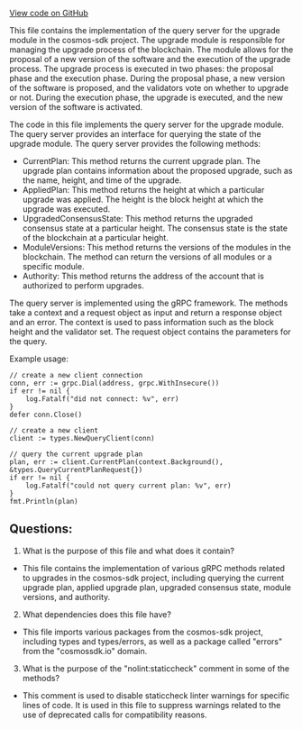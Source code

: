 [View code on GitHub](https://github.com/cosmos/cosmos-sdk/blob/main/x/upgrade/keeper/grpc_query.go)

This file contains the implementation of the query server for the upgrade module in the cosmos-sdk project. The upgrade module is responsible for managing the upgrade process of the blockchain. The module allows for the proposal of a new version of the software and the execution of the upgrade process. The upgrade process is executed in two phases: the proposal phase and the execution phase. During the proposal phase, a new version of the software is proposed, and the validators vote on whether to upgrade or not. During the execution phase, the upgrade is executed, and the new version of the software is activated.

The code in this file implements the query server for the upgrade module. The query server provides an interface for querying the state of the upgrade module. The query server provides the following methods:

- CurrentPlan: This method returns the current upgrade plan. The upgrade plan contains information about the proposed upgrade, such as the name, height, and time of the upgrade.
- AppliedPlan: This method returns the height at which a particular upgrade was applied. The height is the block height at which the upgrade was executed.
- UpgradedConsensusState: This method returns the upgraded consensus state at a particular height. The consensus state is the state of the blockchain at a particular height.
- ModuleVersions: This method returns the versions of the modules in the blockchain. The method can return the versions of all modules or a specific module.
- Authority: This method returns the address of the account that is authorized to perform upgrades.

The query server is implemented using the gRPC framework. The methods take a context and a request object as input and return a response object and an error. The context is used to pass information such as the block height and the validator set. The request object contains the parameters for the query.

Example usage:

```
// create a new client connection
conn, err := grpc.Dial(address, grpc.WithInsecure())
if err != nil {
    log.Fatalf("did not connect: %v", err)
}
defer conn.Close()

// create a new client
client := types.NewQueryClient(conn)

// query the current upgrade plan
plan, err := client.CurrentPlan(context.Background(), &types.QueryCurrentPlanRequest{})
if err != nil {
    log.Fatalf("could not query current plan: %v", err)
}
fmt.Println(plan)
```
## Questions: 
 1. What is the purpose of this file and what does it contain?
- This file contains the implementation of various gRPC methods related to upgrades in the cosmos-sdk project, including querying the current upgrade plan, applied upgrade plan, upgraded consensus state, module versions, and authority.

2. What dependencies does this file have?
- This file imports various packages from the cosmos-sdk project, including types and types/errors, as well as a package called "errors" from the "cosmossdk.io" domain.

3. What is the purpose of the "nolint:staticcheck" comment in some of the methods?
- This comment is used to disable staticcheck linter warnings for specific lines of code. It is used in this file to suppress warnings related to the use of deprecated calls for compatibility reasons.
